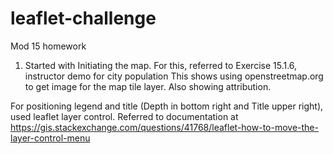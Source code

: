 # leaflet-challenge
Mod 15 homework


1. Started with Initiating the map.
For this, referred to Exercise 15.1.6, instructor demo for city population
This shows using openstreetmap.org to get image for the map tile layer.  Also showing attribution.


For positioning legend and title (Depth in bottom right and Title upper right), used leaflet layer control. Referred to documentation
at https://gis.stackexchange.com/questions/41768/leaflet-how-to-move-the-layer-control-menu